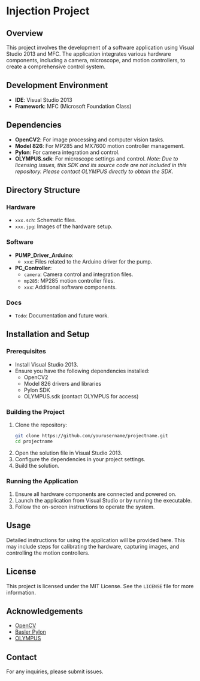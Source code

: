 # Injection Project

## Overview
This project involves the development of a software application using Visual Studio 2013 and MFC. The application integrates various hardware components, including a camera, microscope, and motion controllers, to create a comprehensive control system.

## Development Environment
- **IDE**: Visual Studio 2013
- **Framework**: MFC (Microsoft Foundation Class)

## Dependencies
- **OpenCV2**: For image processing and computer vision tasks.
- **Model 826**: For MP285 and MX7600 motion controller management.
- **Pylon**: For camera integration and control.
- **OLYMPUS.sdk**: For microscope settings and control. *Note: Due to licensing issues, this SDK and its source code are not included in this repository. Please contact OLYMPUS directly to obtain the SDK.*

## Directory Structure

### Hardware
- `xxx.sch`: Schematic files.
- `xxx.jpg`: Images of the hardware setup.

### Software
- **PUMP_Driver_Arduino**:
  - `xxx`: Files related to the Arduino driver for the pump.
- **PC_Controller**:
  - `camera`: Camera control and integration files.
  - `mp285`: MP285 motion controller files.
  - `xxx`: Additional software components.

### Docs
- `Todo`: Documentation and future work.

## Installation and Setup

### Prerequisites
- Install Visual Studio 2013.
- Ensure you have the following dependencies installed:
  - OpenCV2
  - Model 826 drivers and libraries
  - Pylon SDK
  - OLYMPUS.sdk (contact OLYMPUS for access)

### Building the Project
1. Clone the repository:
    ```sh
    git clone https://github.com/yourusername/projectname.git
    cd projectname
    ```
2. Open the solution file in Visual Studio 2013.
3. Configure the dependencies in your project settings.
4. Build the solution.

### Running the Application
1. Ensure all hardware components are connected and powered on.
2. Launch the application from Visual Studio or by running the executable.
3. Follow the on-screen instructions to operate the system.

## Usage
Detailed instructions for using the application will be provided here. This may include steps for calibrating the hardware, capturing images, and controlling the motion controllers.

## License
This project is licensed under the MIT License. See the `LICENSE` file for more information.

## Acknowledgements
- [OpenCV](https://opencv.org/)
- [Basler Pylon](https://www.baslerweb.com/en/products/software/basler-pylon-camera-software-suite/)
- [OLYMPUS](https://www.olympus-lifescience.com/en/)

## Contact
For any inquiries, please submit issues.
